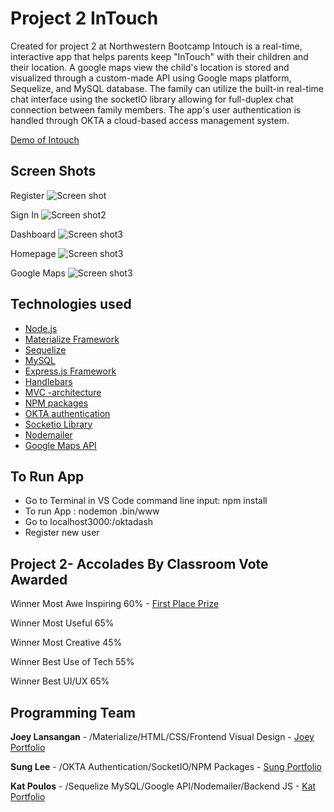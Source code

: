 # Project 2 InTouch
Created for project 2 at Northwestern Bootcamp Intouch is a real-time, interactive app that helps parents keep "InTouch" with their children and their location.  A google maps view the child's location is stored and visualized through a custom-made API using Google maps platform, Sequelize, and MySQL database. The family can utilize the built-in real-time chat interface using the socketIO library allowing for full-duplex chat connection between family members. The app's user authentication is handled through OKTA a cloud-based access management system.

[Demo of Intouch](https://drive.google.com/open?id=1Y5yFGbi7o1O4_1aUpn7zzYNKoI-h6pof) 

## Screen Shots
Register
![Screen shot](./public/assets/images/readme/read3.png)

Sign In
![Screen shot2](./public/assets/images/readme/read5.png)

Dashboard
![Screen shot3](./public/assets/images/readme/read4.png)

Homepage
![Screen shot3](./public/assets/images/readme/read1.png)

Google Maps
![Screen shot3](./public/assets/images/readme/read2.png)


## Technologies used
- [Node.js](https://en.wikipedia.org/wiki/Node.js)
- [Materialize Framework](https://materializecss.com/)
- [Sequelize](http://docs.sequelizejs.com/)
- [MySQL](https://en.wikipedia.org/wiki/MySQL)
- [Express.js Framework](https://expressjs.com/)
- [Handlebars](https://handlebarsjs.com/)
- [MVC -architecture](https://en.wikipedia.org/wiki/Model%E2%80%93view%E2%80%93controller)
- [NPM packages](https://www.npmjs.com/)
- [OKTA authentication](https://www.okta.com/products/adaptive-multi-factor-authentication/)
- [Socketio Library](https://socket.io/)
- [Nodemailer](https://nodemailer.com/about/)
- [Google Maps API](https://cloud.google.com/maps-platform/)

## To Run App
- Go to Terminal in VS Code command line input: npm install
- To run App : nodemon .bin/www
- Go to localhost3000:/oktadash 
- Register new user

## Project 2- Accolades By Classroom Vote Awarded

Winner Most Awe Inspiring 60%  - [First Place Prize](https://drive.google.com/open?id=1itzgWj2roE8hZ2AIQbCqvCU2piayLXUitDJsF5Xws7s)

Winner Most Useful 65%

Winner Most Creative 45%

Winner Best Use of Tech 55%

Winner Best UI/UX 65%

## Programming Team

**Joey Lansangan** - /Materialize/HTML/CSS/Frontend Visual Design - [Joey Portfolio](https://joeylansangan.github.io/streetcode/)

**Sung Lee** - /OKTA Authentication/SocketIO/NPM Packages - [Sung Portfolio](https://sungsoolee2.github.io/developer-portfolio/)

**Kat Poulos** - /Sequelize MySQL/Google API/Nodemailer/Backend JS - [Kat Portfolio](https://www.linkedin.com/in/katerina-poulos-451a53189/)

